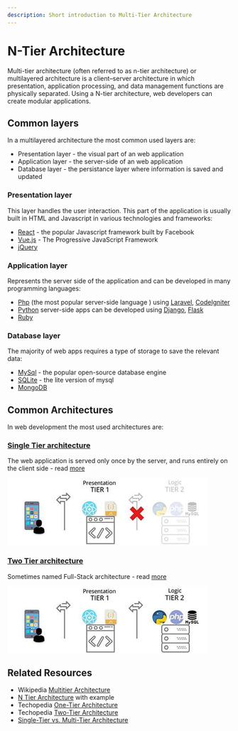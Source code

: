 ```yaml
---
description: Short introduction to Multi-Tier Architecture
---
```


# N-Tier Architecture

Multi-tier architecture \(often referred to as n-tier architecture\) or multilayered architecture is a client–server architecture in which presentation, application processing, and data management functions are physically separated. Using a N-tier architecture, web developers can create modular applications.

## Common layers

In a multilayered architecture the most common used layers are:

* Presentation layer - the visual part of an web application
* Application layer - the server-side of an web application 
* Database layer - the persistance layer where information is saved and updated 

### Presentation layer

This layer handles the user interaction. This part of the application is usually built in HTML and Javascript in various technologies and frameworks:

* [React](https://reactjs.org/) - the popular Javascript framework built by Facebook
* [Vue.js](https://vuejs.org/) - The Progressive JavaScript Framework
* [jQuery](https://jquery.com/)   

### Application layer

Represents the server side of the application and can be developed in many programming languages:

* [Php](https://www.php.net/) \(the most popular server-side language \) using [Laravel](https://laravel.com/), [CodeIgniter](https://www.codeigniter.com/)
* [Python](https://www.python.org/) server-side apps can be developed using [Django](https://www.djangoproject.com/), [Flask](http://flask.pocoo.org/)
* [Ruby](https://www.ruby-lang.org/en/)

### Database layer

The majority of web apps requires a type of storage to save the relevant data:

* [MySql](https://www.mysql.com/) - the popular open-source database engine 
* [SQLite](https://www.sqlite.org/index.html) - the lite version of mysql
* [MongoDB](https://www.mongodb.com/)

## Common Architectures

In web development the most used architectures are:

### [Single Tier architecture](https://github.com/app-generator/docs/tree/a7c2441bf81cb9d2ad47b81b25204d5fc21897d9/what-is/single-tier-architecture/README.md)

The web application is served only once by the server, and runs entirely on the client side - read [more](https://github.com/app-generator/docs/tree/a7c2441bf81cb9d2ad47b81b25204d5fc21897d9/what-is/single-tier-architecture/README.md)

![Single Tier architecture](https://raw.githubusercontent.com/app-generator/static/master/docs/single-tier-architecture-sm.jpg)

### [Two Tier architecture](https://github.com/app-generator/docs/tree/a7c2441bf81cb9d2ad47b81b25204d5fc21897d9/what-is/two-tier-architecture/README.md)

Sometimes named Full-Stack architecture - read [more](https://github.com/app-generator/docs/tree/a7c2441bf81cb9d2ad47b81b25204d5fc21897d9/what-is/two-tier-architecture/README.md)

![Two Tier architecture](https://raw.githubusercontent.com/app-generator/static/master/docs/two-tier-architecture-sm.jpg)

## Related Resources

* Wikipedia [Multitier Architecture](https://en.wikipedia.org/wiki/Multitier_architecture)
* [N Tier Architecture](https://www.guru99.com/n-tier-architecture-system-concepts-tips.html) with example
* Techopedia [One-Tier Architecture](https://www.techopedia.com/definition/17374/one-tier-architecture) 
* Techopedia [Two-Tier Architecture](https://www.techopedia.com/definition/467/two-tier-architecture) 
* [Single-Tier vs. Multi-Tier Architecture](https://docs.bitnami.com/google-templates/singletier-vs-multitier/) 

